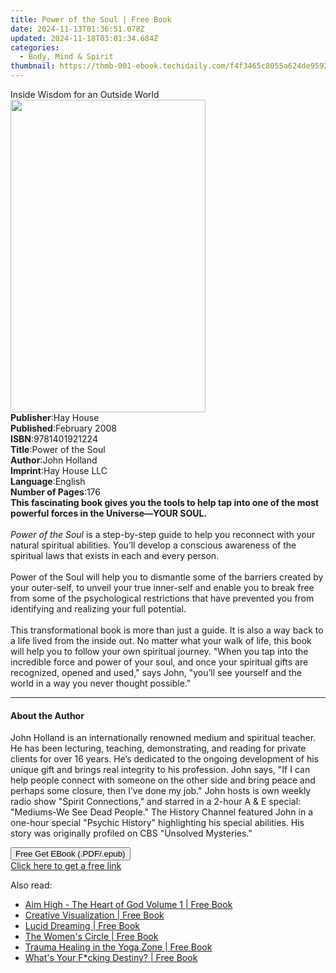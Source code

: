 ```yaml
---
title: Power of the Soul | Free Book
date: 2024-11-13T01:36:51.078Z
updated: 2024-11-18T03:01:34.684Z
categories:
  - Body, Mind & Spirit
thumbnail: https://thmb-001-ebook.techidaily.com/f4f3465c8055a624de95925bfe1b79d8088c4a1df3db64f49967ea38e09bfbc6.jpg
---
```

<main id="book-container">
  <div class="flex flex-col">
    <div class="book-brief flex-1 py-6 px-4 sm:p-6 md:py-10 md:px-8">
      <!-- brief-->
      <div class="book-brief-main">Inside Wisdom for an Outside World</div>
    </div>
    <div
      class="book-meta-info flex-1 grid gap-4 col-start-1 col-end-3 row-start-1 sm:mb-6 sm:grid-cols-4 lg:gap-6 lg:col-start-2 lg:row-end-6 lg:row-span-6 lg:mb-0"
    >
      <div
        class="book-meta-info-left place-content-center mt-4 p-4 text-sm leading-6 col-start-2 col-span-2 dark:text-slate-400"
      >
        <img
          class="w-full h-500 object-cover rounded-lg sm:h-255 sm:col-span-2 lg:col-span-full"
          src="https://img-001-ebook.techidaily.com/619ebb95f2d00ffa91f32a3abaf46abbd827b37f2624846f2c2eb6757fab8e67.jpg"
          alt=""
          width="312"
          height="500"
        />
      </div>
      <div
        class="book-meta-info-right mt-2 col-start-1 row-start-2 col-span-3 self-center"
      >
        <!-- meta data  -->
        <div class="flex flex-col px-4 md:px-8">
          <div class="flex-1">
            <strong>Publisher</strong>:<span class="px-2">Hay House</span>
          </div>
          <div class="flex-1">
            <strong>Published</strong>:<span class="px-2">February 2008</span>
          </div>
          <div class="flex-1">
            <strong>ISBN</strong>:<span class="px-2">9781401921224</span>
          </div>
          <div class="flex-1">
            <strong>Title</strong>:<span class="px-2">Power of the Soul</span>
          </div>
          <div class="flex-1">
            <strong>Author</strong>:<span class="px-2">John Holland</span>
          </div>
          <div class="flex-1">
            <strong>Imprint</strong>:<span class="px-2">Hay House LLC</span>
          </div>
          <div class="flex-1">
            <strong>Language</strong>:<span class="px-2">English</span>
          </div>
          <div class="flex-1">
            <strong>Number of Pages</strong>:<span class="px-2">176</span>
          </div>
        </div>
      </div>
    </div>
    <div class="book-description flex-1 py-6 px-4 sm:p-6 md:py-10 md:px-8">
      <div class="book-description-main">
        <div accordion-content="" id="description">
          <b
            >This fascinating book gives you the tools to help tap into one of
            the most powerful forces in the Universe—YOUR SOUL.</b
          >
          <br /><br /><i>Power of the Soul&nbsp;</i>is a step-by-step guide to
          help you reconnect with your natural spiritual abilities. You’ll
          develop a conscious awareness of the spiritual laws that exists in
          each and every person. <br /><br />
          Power of the Soul will help you to dismantle some of the barriers
          created by your outer-self, to unveil your true inner-self and enable
          you to break free from some of the psychological restrictions that
          have prevented you from identifying and realizing your full potential.
          <br /><br />This transformational book is more than just a guide. It
          is also a way back to a life lived from the inside out. No matter what
          your walk of life, this book will help you to follow your own
          spiritual journey. "When you tap into the incredible force and power
          of your soul, and once your spiritual gifts are recognized, opened and
          used," says John, "you’ll see yourself and the world in a way you
          never thought possible."
        </div>
        <div class="accordion-fader"></div>
      </div>
    </div>
    <div class="book-excerpts flex-1 py-6 px-4 sm:p-6 md:py-10 md:px-8">
      <!-- excerpts-->
      <div class="book-excerpts-main">
        <hr />
        <h4 class="placeholder placeholder-heading">
          <span>About the Author</span>
        </h4>
        <p>
          John Holland is an internationally renowned medium and spiritual
          teacher. He has been lecturing, teaching, demonstrating, and reading
          for private clients for over 16 years. He’s dedicated to the ongoing
          development of his unique gift and brings real integrity to his
          profession. John says, "If I can help people connect with someone on
          the other side and bring peace and perhaps some closure, then I’ve
          done my job." John hosts is own weekly radio show "Spirit
          Connections," and starred in a 2-hour A &amp; E special: "Mediums-We
          See Dead People." The History Channel featured John in a one-hour
          special "Psychic History" highlighting his special abilities. His
          story was originally profiled on CBS "Unsolved Mysteries."
        </p>
      </div>
    </div>
    <div
      class="book-about-author flex-1 py-6 px-4 sm:p-6 md:py-10 md:px-8"
    ></div>
    <div class="book-free-get flex-1 py-6 px-4 sm:p-6 md:py-10 md:px-8">
      <button
        id="btn-free-get"
        class="bg-blue-500 hover:bg-blue-700 text-white font-bold py-2 px-4 rounded"
      >
        Free Get EBook (.PDF/.epub)
      </button>
      <div id="countdown-display" class="px-2 text-lg mt-2"></div>
      <a
        id="free-link"
        class="hidden bg-blue-500 hover:bg-blue-700 text-white font-bold py-2 px-4 rounded"
        href="https://www.ebooks.com/en-us/book/96316743/power-of-the-soul/john-holland/"
        target="_blank"
        >Click here to get a free link</a
      >
    </div>
    <script>
      let countdownTime = 0;
      let countdownInterval = null;
      document
        .getElementById('btn-free-get')
        .addEventListener('click', startCountdown);
      function startCountdown() {
        countdownTime = new Date().getTime() + 60000 * 3;
        countdownInterval = setInterval(updateCountdown, 1000);
        document.getElementById('btn-free-get').disabled = true;
        document
          .getElementById('btn-free-get')
          .classList.add('bg-gray-500', 'cursor-not-allowed');
      }
      function updateCountdown() {
        let currentTime = new Date().getTime();
        let timeLeft = countdownTime - currentTime;
        let secondsLeft = Math.floor(timeLeft / 1000);
        document.getElementById('countdown-display').innerHTML =
          `Remaining time: ${secondsLeft} seconds.`;
        if (secondsLeft <= 0) {
          clearInterval(countdownInterval);
          document.getElementById('btn-free-get').classList.add('hidden');
          document.getElementById('free-link').classList.remove('hidden');
          document.getElementById('countdown-display').innerHTML = '';
        }
      }
    </script>
  </div>
</main>

<ins class="adsbygoogle"
      style="display:block"
      data-ad-client="ca-pub-7571918770474297"
      data-ad-slot="8358498916"
      data-ad-format="auto"
      data-full-width-responsive="true"></ins>
    

<span class="atpl-alsoreadstyle">Also read:</span>
<div><ul>
<li><a href="https://novels-ebooks.techidaily.com/210533357-9798985500547-aim-high-the-heart-of-god-volume-1/"><u>Aim High - The Heart of God Volume 1 | Free Book</u></a></li>
<li><a href="https://novels-ebooks.techidaily.com/210533386-9781639701506-creative-visualization/"><u>Creative Visualization | Free Book</u></a></li>
<li><a href="https://novels-ebooks.techidaily.com/210533394-9781639701476-lucid-dreaming/"><u>Lucid Dreaming | Free Book</u></a></li>
<li><a href="https://novels-ebooks.techidaily.com/210533227-9781743588437-the-womens-circle/"><u>The Women's Circle | Free Book</u></a></li>
<li><a href="https://novels-ebooks.techidaily.com/210533034-9781912085088-trauma-healing-in-the-yoga-zone/"><u>Trauma Healing in the Yoga Zone | Free Book</u></a></li>
<li><a href="https://novels-ebooks.techidaily.com/210533110-9781250285287-whats-your-fcking-destiny/"><u>What's Your F*cking Destiny? | Free Book</u></a></li>
</ul></div>

